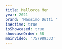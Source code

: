 ```yaml
---
title: Mallorca Men
year: 2021
brand: 'Massimo Dutti '
isActive: true
isShowcased: true
showcaseOrder: 58
mainVideo: '757989333'
---
```



